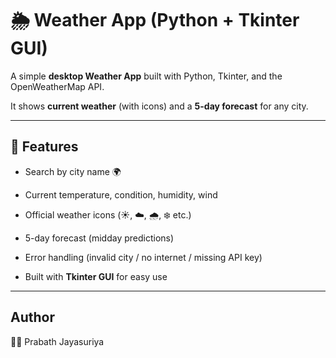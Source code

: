 # 🌦 Weather App (Python + Tkinter GUI)



A simple **desktop Weather App** built with Python, Tkinter, and the OpenWeatherMap API.  

It shows **current weather** (with icons) and a **5-day forecast** for any city.



---



## 🚀 Features

- Search by city name 🌍

- Current temperature, condition, humidity, wind

- Official weather icons (☀️, ☁️, 🌧️, ❄️ etc.)

- 5-day forecast (midday predictions)

- Error handling (invalid city / no internet / missing API key)

- Built with **Tkinter GUI** for easy use



---



## Author

👨‍💻 Prabath Jayasuriya



